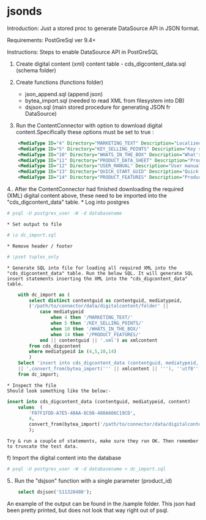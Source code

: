 # jsonds

Introduction:
Just a stored proc to generate DataSource API in JSON format.

Requirements:
PostGreSql ver 9.4+

Instructions:
Steps to enable DataSource API in PostGreSQL

1. Create digital content (xml) content table - cds_digcontent_data.sql (schema folder)

2. Create functions (functions folder)
	* json_append.sql (append json)
	* bytea_import.sql (needed to read XML from filesystem into DB)
	* dsjson.sql (main stored procedure for generating JSON fr DataSource)

3. Run the ContentConnector with option to download digital content.Specifically these options must be set to true :

```xml
	<MediaType ID="4" Directory="MARKETING_TEXT" Description="Localized marketing text"/>
	<MediaType ID="5" Directory="KEY_SELLING_POINTS" Description="Key selling points"/>
	<MediaType ID="10" Directory="WHATS_IN_THE_BOX" Description="What's in the Box"/>
	<MediaType ID="11" Directory="PRODUCT_DATA_SHEET" Description="Product data sheet"/>
	<MediaType ID="12" Directory="USER_MANUAL" Description="User manual"/>
	<MediaType ID="13" Directory="QUICK_START_GUID" Description="Quick start guide"/>
	<MediaType ID="14" Directory="PRODUCT_FEATURES" Description="Product features"/>
```

4.. After the ContentConnector had finished downloading the required (XML) digital content above, these need to be imported into the "cds_digcontent_data" table. 
	* Log into postgres  		  
```bash
# psql -U postgres_user -W -d databasename
```
	* Set output to file 		  
```bash
# \o dc_import.sql
```
	* Remove header / footer 	
```bash
# \pset tuples_only
```
	* Generate SQL into file for loading all required XML into the "cds_digcontent_data" table. Run the below SQL. It will generate SQL insert statements inserting the XML into the "cds_digcontent_data" table.

```sql
	with dc_import as (
		select distinct contentguid as contentguid, mediatypeid, 
		('/path/to/connector/data/digitalcontent/folder' ||
			case mediatypeid
				when 4 then '/MARKETING_TEXT/'
				when 5 then '/KEY_SELLING_POINTS/'
				when 10 then '/WHATS_IN_THE_BOX/'
				when 14 then '/PRODUCT_FEATURES/'
			end || contentguid || '.xml') as xmlcontent
		from cds_digcontent 
		where mediatypeid in (4,5,10,14)
		)
	Select 'insert into cds_digcontent_data (contentguid, mediatypeid, content) values  (''' || contentguid || ''',' || mediatypeid
	|| ',convert_from(bytea_import(''' || xmlcontent || '''), ''utf8'')::xml);'
	from dc_import;
```

	* Inspect the file 
	Should look something like the below:-

```sql
insert into cds_digcontent_data (contentguid, mediatypeid, content) 
	values  (
		'F07F1FDD-A7E5-48AA-8C08-480A606C19CD',
		4,
		convert_from(bytea_import('/path/to/connector/data/digitalcontent/folder/MARKETING_TEXT/F07F1FDD-A7E5-48AA-8C08-480A606C19CD.xml'), 'utf8')::xml
		);
```
	Try & run a couple of statements, make sure they run OK. Then remember to truncate the test data.

f) Import the digital content into the database
```bash
# psql -U postgres_user -W -d databasename < dc_import.sql
```

5.. Run the "dsjson" function with a single parameter (product_id)
```sql
	select dsjson('S11328480');
```

An example of the output can be found in the /sample folder. This json had been pretty printed, but does not look that way right out of psql.
